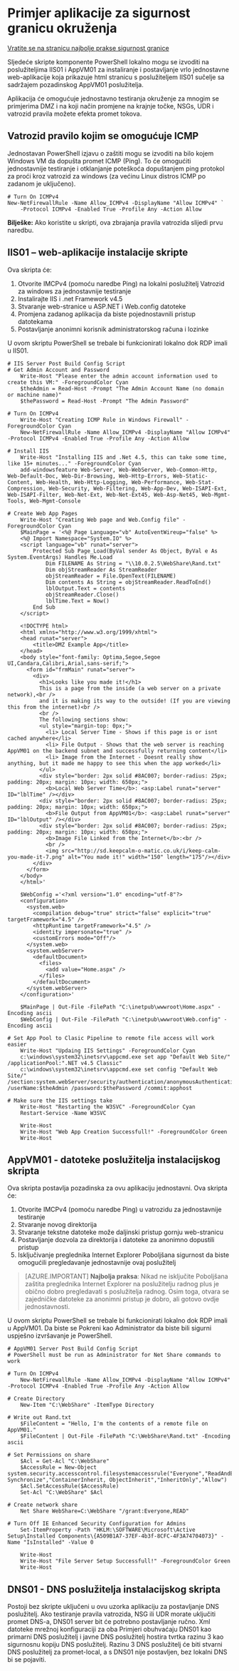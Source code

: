 <properties
   pageTitle="Poslušajte aplikacije za korištenje s sigurnost granicu okruženjima | Microsoft Azure"
   description="Implementacija ovu jednostavne web-aplikaciju nakon stvaranja u DMZ da biste testirali scenarija tijeka promet"
   services="virtual-network"
   documentationCenter="na"
   authors="tracsman"
   manager="rossort"
   editor=""/>

<tags
   ms.service="virtual-network"
   ms.devlang="na"
   ms.topic="article"
   ms.tgt_pltfrm="na"
   ms.workload="infrastructure-services"
   ms.date="02/01/2016"
   ms.author="jonor"/>

# <a name="sample-application-for-use-with-security-boundary-environments"></a>Primjer aplikacije za sigurnost granicu okruženja

[Vratite se na stranicu najbolje prakse sigurnost granice][HOME]

Sljedeće skripte komponente PowerShell lokalno mogu se izvoditi na poslužiteljima IIS01 i AppVM01 za instaliranje i postavljanje vrlo jednostavne web-aplikacije koja prikazuje html stranicu s poslužiteljem IIS01 sučelje sa sadržajem pozadinskog AppVM01 poslužitelja.

Aplikacija će omogućuje jednostavno testiranja okruženje za mnogim se primjerima DMZ i na koji način promjene na krajnje točke, NSGs, UDR i vatrozid pravila možete efekta promet tokova.

## <a name="firewall-rule-to-allow-icmp"></a>Vatrozid pravilo kojim se omogućuje ICMP
Jednostavan PowerShell izjavu o zaštiti mogu se izvoditi na bilo kojem Windows VM da dopušta promet ICMP (Ping). To će omogućiti jednostavnije testiranje i otklanjanje poteškoća dopuštanjem ping protokol za proći kroz vatrozid za windows (za većinu Linux distros ICMP po zadanom je uključeno).

    # Turn On ICMPv4
    New-NetFirewallRule -Name Allow_ICMPv4 -DisplayName "Allow ICMPv4" `
        -Protocol ICMPv4 -Enabled True -Profile Any -Action Allow

**Bilješke:** Ako koristite u skripti, ova zbrajanja pravila vatrozida slijedi prvu naredbu.

## <a name="iis01---web-application-installation-script"></a>IIS01 – web-aplikacije instalacije skripte
Ova skripta će:

1.  Otvorite IMCPv4 (pomoću naredbe Ping) na lokalni poslužitelj Vatrozid za windows za jednostavnije testiranje
2.  Instalirajte IIS i .net Framework v4.5
3.  Stvaranje web-stranice u ASP.NET i Web.config datoteke
4.  Promjena zadanog aplikacija da biste pojednostavnili pristup datotekama
5.  Postavljanje anonimni korisnik administratorskog računa i lozinke

U ovom skriptu PowerShell se trebale bi funkcionirati lokalno dok RDP imali u IIS01.

    # IIS Server Post Build Config Script
    # Get Admin Account and Password
        Write-Host "Please enter the admin account information used to create this VM:" -ForegroundColor Cyan
        $theAdmin = Read-Host -Prompt "The Admin Account Name (no domain or machine name)"
        $thePassword = Read-Host -Prompt "The Admin Password"
        
    # Turn On ICMPv4
        Write-Host "Creating ICMP Rule in Windows Firewall" -ForegroundColor Cyan
        New-NetFirewallRule -Name Allow_ICMPv4 -DisplayName "Allow ICMPv4" -Protocol ICMPv4 -Enabled True -Profile Any -Action Allow
        
    # Install IIS
        Write-Host "Installing IIS and .Net 4.5, this can take some time, like 15+ minutes..." -ForegroundColor Cyan
        add-windowsfeature Web-Server, Web-WebServer, Web-Common-Http, Web-Default-Doc, Web-Dir-Browsing, Web-Http-Errors, Web-Static-Content, Web-Health, Web-Http-Logging, Web-Performance, Web-Stat-Compression, Web-Security, Web-Filtering, Web-App-Dev, Web-ISAPI-Ext, Web-ISAPI-Filter, Web-Net-Ext, Web-Net-Ext45, Web-Asp-Net45, Web-Mgmt-Tools, Web-Mgmt-Console
        
    # Create Web App Pages
        Write-Host "Creating Web page and Web.Config file" -ForegroundColor Cyan
        $MainPage = '<%@ Page Language="vb" AutoEventWireup="false" %>
        <%@ Import Namespace="System.IO" %>
        <script language="vb" runat="server">
            Protected Sub Page_Load(ByVal sender As Object, ByVal e As System.EventArgs) Handles Me.Load
                Dim FILENAME As String = "\\10.0.2.5\WebShare\Rand.txt"
                Dim objStreamReader As StreamReader
                objStreamReader = File.OpenText(FILENAME)
                Dim contents As String = objStreamReader.ReadToEnd()
                lblOutput.Text = contents
                objStreamReader.Close()
                lblTime.Text = Now()
            End Sub
        </script>
            
        <!DOCTYPE html>
        <html xmlns="http://www.w3.org/1999/xhtml">
        <head runat="server">
            <title>DMZ Example App</title>
        </head>
        <body style="font-family: Optima,Segoe,Segoe UI,Candara,Calibri,Arial,sans-serif;">
          <form id="frmMain" runat="server">
            <div>
              <h1>Looks like you made it!</h1>
              This is a page from the inside (a web server on a private network),<br />
              and it is making its way to the outside! (If you are viewing this from the internet)<br />
              <br />
              The following sections show:
              <ul style="margin-top: 0px;">
                <li> Local Server Time - Shows if this page is or isnt cached anywhere</li>
                <li> File Output - Shows that the web server is reaching AppVM01 on the backend subnet and successfully returning content</li>
                <li> Image from the Internet - Doesnt really show anything, but it made me happy to see this when the app worked</li>
              </ul>
              <div style="border: 2px solid #8AC007; border-radius: 25px; padding: 20px; margin: 10px; width: 650px;">
                <b>Local Web Server Time</b>: <asp:Label runat="server" ID="lblTime" /></div>
              <div style="border: 2px solid #8AC007; border-radius: 25px; padding: 20px; margin: 10px; width: 650px;">
                <b>File Output from AppVM01</b>: <asp:Label runat="server" ID="lblOutput" /></div>
              <div style="border: 2px solid #8AC007; border-radius: 25px; padding: 20px; margin: 10px; width: 650px;">
                <b>Image File Linked from the Internet</b>:<br />
                <br />
                <img src="http://sd.keepcalm-o-matic.co.uk/i/keep-calm-you-made-it-7.png" alt="You made it!" width="150" length="175"/></div>
            </div>
          </form>
        </body>
        </html>'
        
        $WebConfig ='<?xml version="1.0" encoding="utf-8"?>
        <configuration>
          <system.web>
            <compilation debug="true" strict="false" explicit="true" targetFramework="4.5" />
            <httpRuntime targetFramework="4.5" />
            <identity impersonate="true" />
            <customErrors mode="Off"/>
          </system.web>
          <system.webServer>
            <defaultDocument>
              <files>
                <add value="Home.aspx" />
              </files>
            </defaultDocument>
          </system.webServer>
        </configuration>'
            
        $MainPage | Out-File -FilePath "C:\inetpub\wwwroot\Home.aspx" -Encoding ascii
        $WebConfig | Out-File -FilePath "C:\inetpub\wwwroot\Web.config" -Encoding ascii
    
    # Set App Pool to Clasic Pipeline to remote file access will work easier
        Write-Host "Updaing IIS Settings" -ForegroundColor Cyan
        c:\windows\system32\inetsrv\appcmd.exe set app "Default Web Site/" /applicationPool:".NET v4.5 Classic"
        c:\windows\system32\inetsrv\appcmd.exe set config "Default Web Site/" /section:system.webServer/security/authentication/anonymousAuthentication /userName:$theAdmin /password:$thePassword /commit:apphost
        
    # Make sure the IIS settings take
        Write-Host "Restarting the W3SVC" -ForegroundColor Cyan
        Restart-Service -Name W3SVC
        
        Write-Host
        Write-Host "Web App Creation Successfull!" -ForegroundColor Green
        Write-Host


## <a name="appvm01---file-server-installation-script"></a>AppVM01 - datoteke poslužitelja instalacijskog skripta
Ova skripta postavlja pozadinska za ovu aplikaciju jednostavni. Ova skripta će:

1.  Otvorite IMCPv4 (pomoću naredbe Ping) u vatrozidu za jednostavnije testiranje
2.  Stvaranje novog direktorija
3.  Stvaranje tekstne datoteke može daljinski pristup gornju web-stranicu
4.  Postavljanje dozvola za direktorija i datoteke za anonimno dopustili pristup
5.  Isključivanje preglednika Internet Explorer Poboljšana sigurnost da biste omogućili pregledavanje jednostavnije ovaj poslužitelj 

>[AZURE.IMPORTANT] **Najbolja praksa**: Nikad ne isključite Poboljšana zaštita preglednika Internet Explorer na poslužitelju radnog plus je obično dobro pregledavati s poslužitelja radnog. Osim toga, otvara se zajedničke datoteke za anonimni pristup je dobro, ali gotovo ovdje jednostavnosti.

U ovom skriptu PowerShell se trebale bi funkcionirati lokalno dok RDP imali u AppVM01. Da biste se Pokreni kao Administrator da biste bili sigurni uspješno izvršavanje je PowerShell.
    
    # AppVM01 Server Post Build Config Script
    # PowerShell must be run as Administrator for Net Share commands to work
    
    # Turn On ICMPv4
        New-NetFirewallRule -Name Allow_ICMPv4 -DisplayName "Allow ICMPv4" -Protocol ICMPv4 -Enabled True -Profile Any -Action Allow
    
    # Create Directory
        New-Item "C:\WebShare" -ItemType Directory
    
    # Write out Rand.txt
        $FileContent = "Hello, I'm the contents of a remote file on AppVM01."
        $FileContent | Out-File -FilePath "C:\WebShare\Rand.txt" -Encoding ascii
    
    # Set Permissions on share
        $Acl = Get-Acl "C:\WebShare"
        $AccessRule = New-Object system.security.accesscontrol.filesystemaccessrule("Everyone","ReadAndExecute, Synchronize","ContainerInherit, ObjectInherit","InheritOnly","Allow")
        $Acl.SetAccessRule($AccessRule)
        Set-Acl "C:\WebShare" $Acl
    
    # Create network share
        Net Share WebShare=C:\WebShare "/grant:Everyone,READ"
    
    # Turn Off IE Enhanced Security Configuration for Admins
        Set-ItemProperty -Path "HKLM:\SOFTWARE\Microsoft\Active Setup\Installed Components\{A509B1A7-37EF-4b3f-8CFC-4F3A74704073}" -Name "IsInstalled" -Value 0
    
        Write-Host
        Write-Host "File Server Setup Successfull!" -ForegroundColor Green
        Write-Host
    

## <a name="dns01---dns-server-installation-script"></a>DNS01 - DNS poslužitelja instalacijskog skripta
Postoji bez skripte uključeni u ovu uzorka aplikaciju za postavljanje DNS poslužitelj. Ako testiranje pravila vatrozida, NSG ili UDR morate uključiti promet DNS-a, DNS01 server bit će potrebno postavljanje ručno. Xml datoteke mrežnoj konfiguraciji za oba Primjeri obuhvaćaju DNS01 kao primarni DNS poslužitelj i javne DNS poslužitelj hostira tvrtka razinu 3 kao sigurnosnu kopiju DNS poslužitelj. Razinu 3 DNS poslužitelj će biti stvarni DNS poslužitelj za promet-local, a s DNS01 nije postavljen, bez lokalni DNS bi se pojaviti.

<!--Link References-->
[HOME]: ../best-practices-network-security.md
